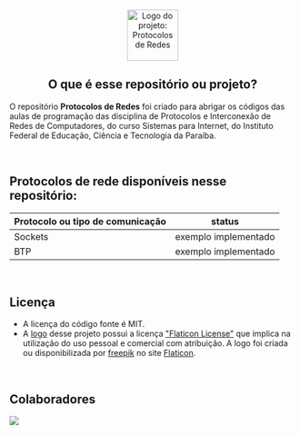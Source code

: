 <br/>

<p align="center">
    <img width="90px" src="https://cdn-icons-png.flaticon.com/512/2177/2177352.png" alt="Logo do projeto: Protocolos de Redes">
</p>

<h2 style="text-align: center">O que é esse repositório ou projeto?</h1>

O repositório **Protocolos de Redes** foi criado para abrigar os códigos das aulas de programação das disciplina de Protocolos e Interconexão de Redes de Computadores, do curso Sistemas para Internet, do Instituto Federal de Educação, Ciência e Tecnologia da Paraíba.


<br/>

## Protocolos de rede disponíveis nesse repositório:
| Protocolo ou tipo de comunicação | status               |
|---------------------------|----------------------|
|         Sockets           | exemplo implementado |
|           BTP             | exemplo implementado |

<br/>

## Licença
- A licença do código fonte é MIT.
- A [logo](https://www.flaticon.com/free-icon/internet_2177352?related_id=2177382&origin=search) desse projeto possui a licença ["Flaticon License"](https://www.flaticon.com/) que implica na utilização do uso pessoal e comercial com atribuição. A logo foi criada ou disponibilizada por [freepik](https://www.flaticon.com/authors/freepik) no site [Flaticon](https://www.flaticon.com/).

<br/>

## Colaboradores
<a href="https://github.com/AllanSmithll/ProtocolosdeRedes/graphs/contributors">
  <img src="https://contrib.rocks/image?repo=AllanSmithll/ProtocolosdeRedes" />
</a>

<br/>
